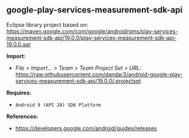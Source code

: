 ## google-play-services-measurement-sdk-api

Eclipse library project based on:<br/>
https://maven.google.com/com/google/android/gms/play-services-measurement-sdk-api/19.0.0/play-services-measurement-sdk-api-19.0.0.aar

**Import:**
- _File > Import... > Team > Team Project Set > URL:_<br/>
  https://raw.githubusercontent.com/dandar3/android-google-play-services-measurement-sdk-api/19.0.0/.projectset

**Requires:**
- `Android 9 (API 28) SDK Platform`

**References:**
- https://developers.google.com/android/guides/releases